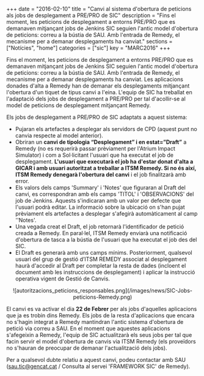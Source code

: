 +++
date        = "2016-02-10"
title       = "Canvi al sistema d'obertura de peticions als jobs de desplegament a PRE/PRO de SIC"
description = "Fins el moment, les peticions de desplegament a entorns PRE/PRO que es demanaven mitjançant jobs de Jenkins SIC seguien l'antic model d'obertura de peticions: correu a la bústia de SAU. Amb l'entrada de Remedy, el mecanisme per a demanar desplegaments ha canviat."
sections    = ["Notícies", "home"]
categories  = ["sic"]
key         = "MARC2016"
+++

Fins el moment, les peticions de desplegament a entorns PRE/PRO que es demanaven mitjançant jobs de Jenkins SIC seguien l'antic model d'obertura de peticions: correu a la bústia de SAU.
Amb l'entrada de Remedy, el mecanisme per a demanar desplegaments ha canviat. Les aplicacions donades d'alta a Remedy han de demanar els desplegaments mitjançant l'obertura d'un tiquet de tipus canvi a l'eina.
L'equip de SIC ha treballat en l'adaptació dels jobs de desplegament a PRE/PRO per tal d'acollir-se al model de peticions de desplegament mitjançant Remedy.

Els jobs de desplegament a PRE/PRO de SIC adaptats a aquest sistema:

* Pujaran els artefactes a desplegar als servidors de CPD (aquest punt no canvia respecte al model anterior).
* Obriran un **canvi de tipologia “Desplegament” i en estat=”Draft”** a Remedy (no es requerirà passar prèviament per l'Atrium Impact Simulator) i com a Sol·licitant l'usuari que ha executat el job de desplegament. **L'usuari que executarà el job ha d'estar donat d'alta a GICAR i amb usuari autoritzat a treballar a ITSM Remedy. Si no és així, ITSM Remedy denegarà l'obertura del canvi** i el job finalitzarà amb error.
* Els valors dels camps 'Summary' i 'Notes' que figuraran al Draft del canvi, es correspondran amb els camps 'TITOL' i 'OBSERVACIONS' del job de Jenkins. Aquests s'indicaran amb un valor per defecte que l'usuari podrà editar. La informació sobre la ubicació on s'han pujat prèviament els artefactes a desplegar s'afegirà automàticament al camp ''Notes'.
* Una vegada creat el Draft, el job retornarà l'identificador de petició creada a Remedy. En paral·lel, ITSM Remedy enviarà una notificació d'obertura de tasca a la bústia de l'usuari que ha executat el job des del SIC.
* El Draft es generarà amb uns camps mínims. Posteriorment, qualsevol usuari del grup de gestió d’ITSM REMEDY associat al desplegament haurà d'accedir al Draft per completar la resta de dades (incloent el document amb les instruccions de desplegament) i aplicar la instrucció operativa vigent de Gestió de Canvis.


<center>![autoritzacions_peticions_responsables.png](/images/news/SIC-Jobs-peticions-Remedy.png)</center>

El canvi es va activar el dia **22 de Febrer** per als jobs d'aquelles aplicacions que ja es trobin dins Remedy. Els jobs de la resta d'aplicacions que encara no s'hagin integrat a Remedy mantindran l'antic sistema d'obertura de petició via correu a SAU.
En el moment que aquestes aplicacions s'afegeixin a Remedy, l'equip de SIC actualitzarà els seus jobs per tal que facin servir el model d'obertura de canvis via ITSM Remedy (els proveïdors no s'hauran de preocupar de demanar l'actualització dels jobs).

Per a qualsevol dubte relatiu a aquest canvi, podeu contactar amb SAU (sau.tic@gencat.cat / Consulta al servei 'FRAMEWORK SIC' de Remedy).

